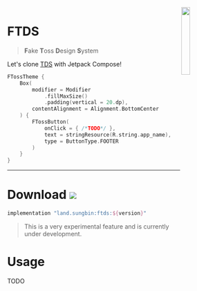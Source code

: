 <img src="https://user-images.githubusercontent.com/40740128/149664872-5021a834-4167-4b30-8de7-20d710e73f99.png" align="right" width="20%" />

# FTDS 

> **F**ake **T**oss **D**esign **S**ystem

Let's clone [TDS](https://youtu.be/pfKuEuufgdc) with Jetpack Compose!

```kotlin
FTossTheme {
    Box(
        modifier = Modifier
            .fillMaxSize()
            .padding(vertical = 20.dp),
        contentAlignment = Alignment.BottomCenter
    ) {
        FTossButton(
            onClick = { /*TODO*/ },
            text = stringResource(R.string.app_name),
            type = ButtonType.FOOTER
        )
    }
}
```

---

# Download [![](https://img.shields.io/maven-central/v/land.sungbin/ftds)](https://search.maven.org/artifact/land.sungbin/ftds)

```groovy
implementation "land.sungbin:ftds:${version}"
```

> This is a very experimental feature and is currently under development.

# Usage

TODO
